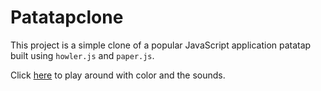 # Patatapclone

This project is a simple clone of a popular JavaScript application patatap built using `howler.js` and `paper.js`.

Click [here](https://rithinjose.me/patatapclone/) to play around with color and the sounds.
